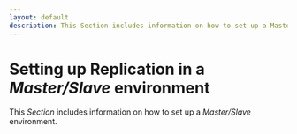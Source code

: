 ```yaml
---
layout: default
description: This Section includes information on how to set up a Master/Slave environment
---
```

Setting up Replication in a _Master/Slave_ environment
======================================================

This _Section_ includes information on how to set up a _Master/Slave_ environment.
